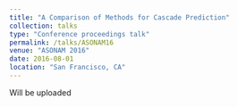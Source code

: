 ```yaml
---
title: "A Comparison of Methods for Cascade Prediction"
collection: talks
type: "Conference proceedings talk"
permalink: /talks/ASONAM16
venue: "ASONAM 2016"
date: 2016-08-01
location: "San Francisco, CA"
---
```


Will be uploaded
